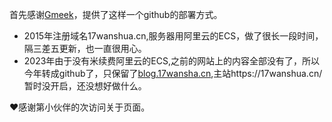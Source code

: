 首先感谢[Gmeek](https://meekdai.com/Gmeek.html)，提供了这样一个github的部署方式。

- 2015年注册域名17wanshua.cn,服务器用阿里云的ECS，做了很长一段时间，隔三差五更新，也一直很用心。
- 2023年由于没有米续费阿里云的ECS,之前的网站上的内容全部没有了，所以今年转成github了，只保留了[blog.17wansha.cn](https://blog.17wanshua.cn/),主站https://17wanshua.cn/ 暂时没开启，还没想好做什么。


<span id="user-content-busuanzi">
❤️感谢第<span></span>小伙伴的<span></span>次访问关于页面。
</span>
<!-- ##{"script":"<script>document.getElementById('user-content-busuanzi').id='busuanzi_container_site_uv';busuanzi=document.getElementById('busuanzi_container_site_uv');busuanzi.style.display='none';busuanzi.childNodes[1].id='busuanzi_value_site_uv';busuanzi.childNodes[3].id='busuanzi_value_site_pv';</script><script async src='//busuanzi.ibruce.info/busuanzi/2.3/busuanzi.pure.mini.js'></script>"}## -->



